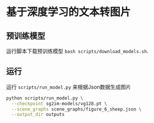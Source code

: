 # 基于深度学习的文本转图片

## 预训练模型
运行脚本下载预训练模型 `bash scripts/download_models.sh`. 

## 运行
运行 `scripts/run_model.py` 来根据Json数据生成图片

```bash
python scripts/run_model.py \
  --checkpoint sg2im-models/vg128.pt \
  --scene_graphs scene_graphs/figure_6_sheep.json \
  --output_dir outputs
```
